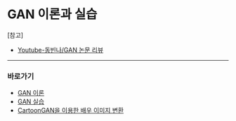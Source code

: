 # GAN 이론과 실습

[참고]

- [Youtube-동빈나/GAN 논문 리뷰](https://www.youtube.com/watch?v=AVvlDmhHgC4&list=PLRx0vPvlEmdADpce8aoBhNnDaaHQN1Typ&index=9)

---

### 바로가기

- [GAN 이론](https://github.com/wjsrlahrlco1998/TIL/blob/master/GAN/GAN.md)
- [GAN 실습](https://github.com/wjsrlahrlco1998/TIL/blob/master/GAN/GAN_code.md)
- [CartoonGAN을 이용한 배우 이미지 변환](https://github.com/wjsrlahrlco1998/TIL/blob/master/GAN/CartoonGAN.md)

